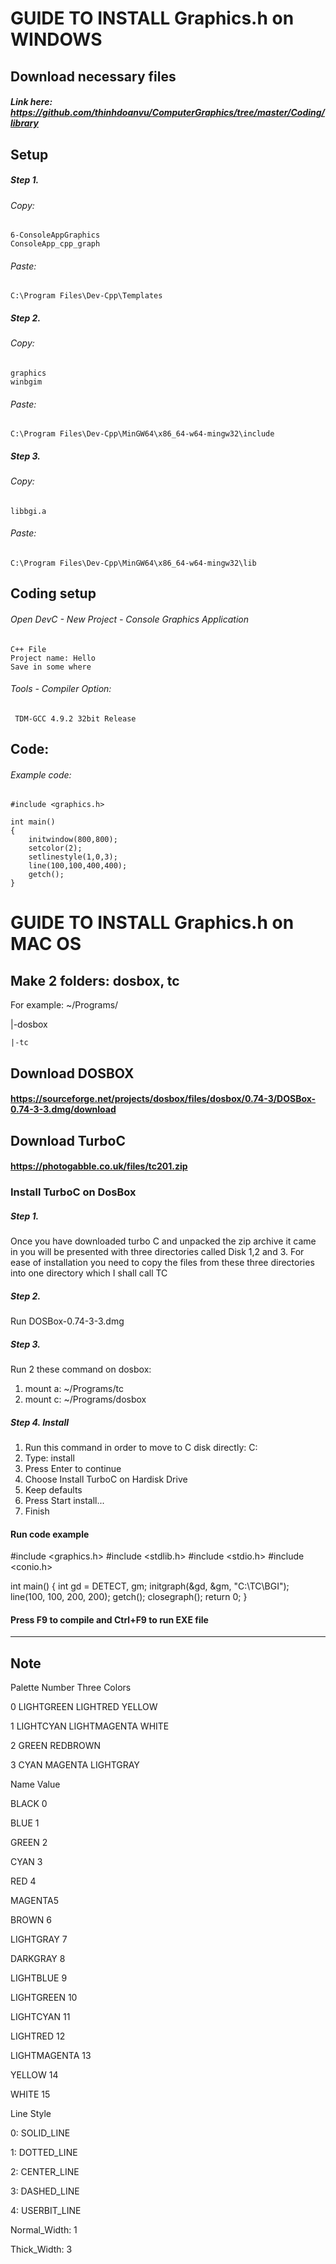 # GUIDE TO INSTALL Graphics.h on WINDOWS

## Download necessary files
##### Link here: https://github.com/thinhdoanvu/ComputerGraphics/tree/master/Coding/library
## Setup
##### Step 1.
###### Copy:
	6-ConsoleAppGraphics
	ConsoleApp_cpp_graph
###### Paste:
	C:\Program Files\Dev-Cpp\Templates

##### Step 2.
###### Copy:
	graphics
	winbgim
###### Paste:
	C:\Program Files\Dev-Cpp\MinGW64\x86_64-w64-mingw32\include
  
##### Step 3.
###### Copy:
	libbgi.a
###### Paste:
	C:\Program Files\Dev-Cpp\MinGW64\x86_64-w64-mingw32\lib
  
## Coding setup
###### Open DevC - New Project - Console Graphics Application
	C++ File
	Project name: Hello
	Save in some where

###### Tools - Compiler Option:
	 TDM-GCC 4.9.2 32bit Release
   
## Code:
###### Example code:
	#include <graphics.h>
	
	int main()
	{
  		initwindow(800,800);
		setcolor(2);
		setlinestyle(1,0,3);
  		line(100,100,400,400);
  		getch();
	}

# GUIDE TO INSTALL Graphics.h on MAC OS
## Make 2 folders: dosbox, tc
For example: 
~/Programs/
		
  |-dosbox
  		
    |-tc

## Download DOSBOX
#### https://sourceforge.net/projects/dosbox/files/dosbox/0.74-3/DOSBox-0.74-3-3.dmg/download

## Download TurboC
#### https://photogabble.co.uk/files/tc201.zip

### Install TurboC on DosBox
##### Step 1. 
Once you have downloaded turbo C and unpacked the zip archive it came in you will be presented with three directories called Disk 1,2 and 3. For ease of installation you need to copy the files from these three directories into one directory which I shall call TC
##### Step 2.
Run DOSBox-0.74-3-3.dmg
##### Step 3. 
Run 2 these command on dosbox:
1. mount a: ~/Programs/tc
2. mount c: ~/Programs/dosbox

##### Step 4. Install
1. Run this command in order to move to C disk directly: 
	C:
2. Type: install
3. Press Enter to continue
4. Choose Install TurboC on Hardisk Drive
5. Keep defaults
6. Press Start install...
7. Finish

#### Run code example
#include <graphics.h>
#include <stdlib.h>
#include <stdio.h>
#include <conio.h>

int main()
{
   int gd = DETECT, gm;
   initgraph(&gd, &gm, "C:\\TC\\BGI");
   line(100, 100, 200, 200);
   getch();
   closegraph();
   return 0;
}

#### Press F9 to compile and Ctrl+F9 to run EXE file


-------------------------------------------------------
## Note
Palette Number  Three Colors

0 LIGHTGREEN LIGHTRED YELLOW

1 LIGHTCYAN LIGHTMAGENTA WHITE

2 GREEN  REDBROWN

3 CYAN MAGENTA LIGHTGRAY

Name   Value

BLACK  0

BLUE   1

GREEN  2

CYAN   3

RED    4

MAGENTA5

BROWN  6

LIGHTGRAY    7

DARKGRAY     8

LIGHTBLUE    9

LIGHTGREEN   10

LIGHTCYAN    11

LIGHTRED     12

LIGHTMAGENTA 13

YELLOW 14

WHITE  15

Line Style

0: SOLID_LINE

1: DOTTED_LINE

2: CENTER_LINE

3: DASHED_LINE

4: USERBIT_LINE

Normal_Width: 1

Thick_Width: 3
